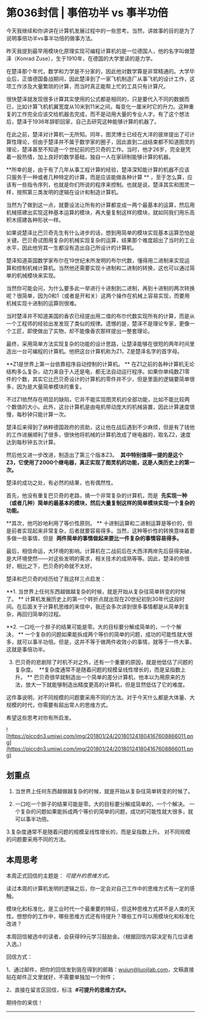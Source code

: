 # 第036封信 | 事倍功半 vs 事半功倍

今天我继续和你讲讲在计算机发展过程中的一些思考。当然，讲故事的目的是为了说明事倍功半vs事半功倍的做事方法。

昨天我提到最早用模块化原理实现可编程计算机的是一位德国人，他的名字叫做楚泽（Konrad Zuse），生于1910年，在德国的大学里读的是力学。

在楚泽那个年代，数学和力学是不分家的，因此他对数学算是非常精通的。大学毕业后，正值德国备战期间，因此楚泽到了一家飞机制造厂从事飞机的设计工作，这项工作涉及大量繁琐的计算，而当时真正能帮上忙的工具只有计算尺。

很快楚泽就发现很多计算其实使用的公式都是相同的，只是要代入不同的数据而已，比如计算飞机机翼宽度从10米到11米之间，每变化一厘米时它的升力。这种重复的工作完全应该交给机器去完成，而不是动用大量的专业人才。有了这个想法后，楚泽于1936年辞职回家，自己去研究这种能够计算的机器了。

在此之前，楚泽对计算机一无所知。同年，图灵博士已经在大洋的彼岸提出了可计算性理论，但由于楚泽并不属于数学家的圈子，因此直到二战结束都不知道图灵的理论，楚泽甚至不知道一个世纪前的巴贝奇的工作。当时，他才26岁，完全是凭着一股热情，加上良好的数学基础，独自一人在家研制能够计算的机器。

 **所幸的是，由于有了几年从事工程计算的经验，楚泽深知能计算的机器不应该只服务于一种或者几种特定的计算，而是应该能做各种计算 ** ，至于怎么算，应该有一些指令序列，也就是你们所说的程序来控制。也就是说，楚泽其实和图灵一样，按照第三类发明的逻辑在设计和制造计算机。

当然为了做到这一点，就要设法让所有的计算都变成一两个最基本的运算，然后用机械搭建出实现这种基本运算的模块，再大量复制这样的模块，就如同我们用乐高积木搭建各种形状一样。

如果说楚泽比巴贝奇先生有什么进步的话，想到用简单的模块实现基本运算恐怕是关键。巴贝奇试图用复杂的机械实现复杂的运算，结果那个难度超出了当时的工业水平，因此他穷其一生都没有造出自己所设计的计算机。

楚泽知道英国数学家布尔在19世纪末所发明的布尔代数，懂得用二进制来实现运算和控制机械计算机。当然他还需要实现十进制和二进制的转换，这也可以通过简单的机械模块来实现。

当然你可能会问，为什么要多此一举进行十进制到二进制，再到十进制的两次转换呢？很简单，因为0和1（或者是开和关）这两个操作在机械上容易实现，而要用机械实现十进制的运算则很难。

当时楚泽并不知道美国的香农已经提出用二值的布尔代数实现所有的计算，而是从一个工程师的经验出发发现了类似的规律。遗憾的是，楚泽不是理论专家，更像一个工匠，即使做出了实物，却不能像香农那样提出一整套理论。

最终，采用简单方法实现复杂的功能的设计思路，让楚泽能够在很短的两年时间里造出一台可编程的计算机。他把这台计算机称为Z1，Z是楚泽名字的首字母。

 **Z1是世界上第一台依靠程序自动控制的计算机。 ** 在Z1之前的各种计算机无论结构多么复杂，动力来自于人还是电，都无法自动运行程序。如果你单纯数Z1零件的个数，其实它比巴贝奇设计的计算机的零件并不少，但是里面的逻辑要简单很多，因为是大量简单模块的重复。

不过Z1依然存在明显的缺陷，它并不能实现图灵机的全部功能，比如不能比较两个数值的大小。此外，这台计算机是由电机带动庞大的机械装置，因此计算速度很慢，每秒钟只能计算一次。

楚泽后来得到了纳粹德国政府的资助，这让他在战后遇到不少麻烦，但是有了钱他的工作进展顺利了很多，很快他将机械的计算机改成了继电器的，取名Z2，速度达到每秒钟五次计算。

然后他又进一步改进，制造出了第三个版本Z3。  **其中特别值得一提的是这个Z3，它使用了2000个继电器，真正实现了图灵机的功能，这是人类历史上的第一次。**

楚泽的成功之处，有必然的结果，也有偶然性。

首先，他没有重复巴贝奇的老路，搞一个非常复杂的计算机，而是  **先实现一种（或者几种）简单的最基本的模块，然后大量复制这样的简单模块实现一个复杂的功能。**

 **其次，他巧妙地利用了等价性原则。 ** 十进制运算和二进制运算是等价的，但是前者实现起来非常复杂，后者就要容易得多。当然，这种等价性的转换意味着要多做一些事情，但是  **两件简单的事情做起来要比一件复杂的事情容易得多。**

最后，相信命运，大环境的影响。计算机在二战前后在大西洋两岸先后获得突破，是大环境使然——对这些发明的需求，相关技术的成熟等等。因此，楚泽的命很好，相比之下，巴贝奇的命就不太好。

楚泽和巴贝奇的经历给了我这样三点启发：

 **1. 当世界上任何东西越做越复杂的时候，就是开始从复杂往简单转变的时候了。 ** 计算机发展历史上的第一个转折点就出现在20世纪初到30年代这段时间。在后面关于计算机思维的来信中，我还会多次讲到很多事情都是从简单到复杂，再回归简单的过程。

 **2. 一口吃一个胖子的结果可能是零。大的目标要分解成简单的，一个个解决， ** 一个复杂的问题如果能拆成两个等价的简单的问题，成功的可能性就大很多，就可以事半功倍。但是，这并不等于做两件收效小的事情，就等于一件大事，这就是事倍功半。

3. 巴贝奇的悲剧除了时机不对之外，还有一个重要的原因，就是他低估了问题的复杂度。  **复杂度通常不是随着问题的规模呈线性增长的，而是呈指数上升。 ** 巴贝奇很早就制造出一个简单的差分计算机，他本以为用原来的方法，放大一下就能够制造出精度更高的计算机，但是显然低估了它的难度。

这件事说明，对不同规模的问题要采用不同的方法。对于今天什么都是大体量、大规模的时代，你需要有超出常人的思维方式。

希望这些思考对你有所启发。

![https://piccdn3.umiwi.com/img/201801/24/201801241804167608866011.png](https://piccdn3.umiwi.com/img/201801/24/201801241804167608866011.png)

## 划重点

1. 当世界上任何东西越做越复杂的时候，就是开始从复杂往简单转变的时候了。

2. 一口吃一个胖子的结果可能是零。大的目标要分解成简单的，一个个解决。
一个复杂的问题如果能拆成两个等价的简单的问题，成功的可能性就大很多，就可以事半功倍。

3.复杂度通常不是随着问题的规模呈线性增长的，而是呈指数上升。
对不同规模的问题要采用不同的方法。

## 本周思考

本周正式回信的主题是： *可提升的思维方式。*

读过本周的计算机发明的逻辑之后，你一定会对自己工作中的思维方式有一定的感触。

模块化和标准化，是工业时代一个最重要的特征，但这种思维方式并不是人类的天性。想想你的工作中，哪些思维方式还有待提升？哪些工作可以用模块化和标准化改进？

本周回信被选中的读者，会获得99元学习鼓励金。（根据回信内容决定有几位读者入选。）

回信方式：

1、通过邮件，把你的回信发到我在得到的邮箱：wujun@luojilab.com，文稿直接贴在邮件正文里就好，不需要单独加一个附件； 

2、直接在留言区回信，标注  **#可提升的思维方式#。**

期待你的来信！

---
